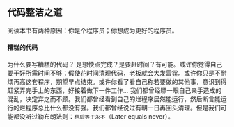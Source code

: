 ## 代码整洁之道
阅读本书有两种原因：你是个程序员；你想成为更好的程序员。

#### 糟糕的代码
为什么要写糟糕的代码？
是想快点完成？是要赶时间？有可能。或许你觉得自己要干好所需时间不够；假使花时间清理代码，老板就会大发雷霆。或许你只是不耐烦再高这套程序，期望早点结束。或许你看了看自己称若要做的其他事，意识到得赶紧弄完手上的东西，好接着做下一件工作...
我们都曾经瞟一眼自己亲手造成的混乱，决定弃之而不顾。我们都曾经看到自己的烂程序居然能运行，然后断言能运行的烂程序总比什么都没有强。我们都曾经说过有朝一日再回头清理。但是我们可能都没听过勒布朗法则：`稍后等于永不`（Later equals never）。
